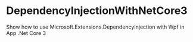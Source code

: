 # DependencyInjectionWithNetCore3
Show how to use Microsoft.Extensions.DependencyInjection with Wpf in  App .Net Core 3
